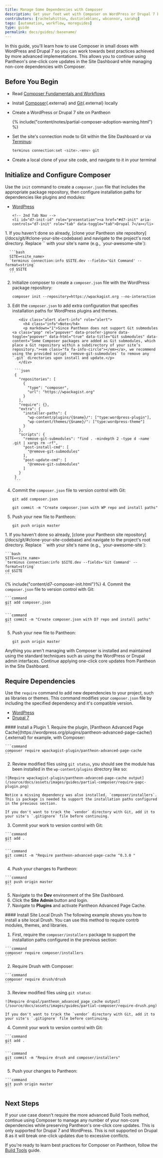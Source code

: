 ```yaml
---
title: Manage Some Dependencies with Composer
description: Get your feet wet with Composer on WordPress or Drupal 7 before going all in.
contributors: [rachelwhitton, dustinleblanc, wbconnor, sarahg]
tags: [automation, workflow, moreguides]
type: guide
permalink: docs/guides/:basename/
---
```

In this guide, you'll learn how to use Composer in small doses with WordPress and Drupal 7 so you can work towards best practices achieved by more advanced implementations. This allows you to continue using Pantheon's one-click core updates in the Site Dashboard while managing non-core dependencies with Composer.

## Before You Begin
- Read [Composer Fundamentals and Workflows](/docs/composer/)
- Install [Composer](https://getcomposer.org/doc/00-intro.md#installation-linux-unix-osx){.external} and [Git](https://git-scm.com/downloads){.external} locally
- Create a WordPress or Drupal 7 site on Pantheon

  {% include("content/notes/partial-composer-adoption-warning.html") %}

- Set the site's connection mode to Git within the Site Dashboard or via [Terminus](/docs/terminus):

  ```bash
  terminus connection:set <site>.<env> git
  ```

- Create a local clone of your site code, and navigate to it in your terminal


## Initialize and Configure Composer
Use the `init` command to create a `composer.json` file that includes the appropriate package repository, then configure installation paths for dependencies like plugins and modules:

  <!-- Nav tabs -->
  <ul class="nav nav-tabs" role="tablist">
    <!-- Active tab -->
    <li id="wp-init-id" role="presentation" class="active"><a href="#wp-init" aria-controls="wp-init" role="tab" data-toggle="tab">WordPress</a></li>

    <!-- 2nd Tab Nav -->
    <li id="d7-init-id" role="presentation"><a href="#d7-init" aria-controls="d7-init" role="tab" data-toggle="tab">Drupal 7</a></li>
  </ul>

  <!-- Tab panes -->
  <div class="tab-content">
    <!-- Active pane content -->
    <div role="tabpanel" class="tab-pane active" id="wp-init" markdown="1">
1. If you haven't done so already, [clone your Pantheon site repository](/docs/git/#clone-your-site-codebase) and navigate to the project's root directory. Replace `<site_name>` with your site's name (e.g., `your-awesome-site`):

      ```bash
      SITE=<site_name>
      `terminus connection:info $SITE.dev --fields='Git Command' --format=string`
      cd $SITE
      ```
2. Initialize composer to create a `composer.json` file with the WordPress package repository:

     ```command
     composer init --repository=https://wpackagist.org --no-interaction
     ```
3. Edit the `composer.json` to add extra configuration that specifies installation paths for WordPress plugins and themes.

          <div class="alert alert-info" role="alert">
            <h4 class="info">Note</h4>
            <p markdown="1">Since Pantheon does not support Git submodules <a class="pop" rel="popover" data-proofer-ignore data-toggle="popover" data-html="true" data-title="Git submodules" data-content="Some Composer packages are added as Git submodules, which place a Git repository within a subdirectory of your site’s repository."><em class="fa fa-info-circle"></em></a>, we recommend using the provided script `remove-git-submodules` to remove any `.git` directories upon install and update.</p>
          </div>

        ```json
        {
          "repositories": [
            {
              "type": "composer",
              "url": "https://wpackagist.org"
            }
          ],
          "require": {},
          "extra": {
            "installer-paths": {
              "wp-content/plugins/{$name}/": ["type:wordpress-plugin"],
              "wp-content/themes/{$name}/": ["type:wordpress-theme"]
            }
          },
          "scripts": {
            "remove-git-submodules": "find . -mindepth 2 -type d -name .git | xargs rm -rf",
            "post-install-cmd": [
              "@remove-git-submodules"
            ],
            "post-update-cmd": [
              "@remove-git-submodules"
            ]
          }
        }
        ```
4. Commit the `composer.json` file to version control with Git:

     ```command
     git add composer.json
     ```

     ```command
     git commit -m "Create composer.json with WP repo and install paths"
     ```
5. Push your new file to Pantheon:

     ```command
     git push origin master
     ```
  </div>

  <!-- 2nd pane content -->
  <div role="tabpanel" class="tab-pane" id="d7-init" markdown="1">
1. If you haven't done so already, [clone your Pantheon site repository](/docs/git/#clone-your-site-codebase) and navigate to the project's root directory. Replace `<site_name>` with your site's name (e.g., `your-awesome-site`):

    ```bash
    SITE=<site_name>
    `terminus connection:info $SITE.dev --fields='Git Command' --format=string`
    cd $SITE
    ```
{% include("content/d7-composer-init.html")%}
4. Commit the `composer.json` file to version control with Git:

    ```command
    git add composer.json
    ```

    ```command
    git commit -m "Create composer.json with D7 repo and install paths"
    ```
5. Push your new file to Pantheon:

    ```command
    git push origin master
    ```
  </div>
</div>

Anything you aren't managing with Composer is installed and maintained using the standard techniques such as using the WordPress or Drupal admin interfaces. Continue applying one-click core updates from Pantheon in the Site Dashboard.

## Require Dependencies  
Use the `require` command to add new dependencies to your project, such as libraries or themes. This command modifies your `composer.json` file by including the specified dependency and it's compatible version.

<!-- Nav tabs -->
<ul class="nav nav-tabs" role="tablist">
  <!-- Active tab -->
  <li id="wp-require-papc-id" role="presentation" class="active"><a href="#wp-require-papc" aria-controls="wp-require-papc" role="tab" data-toggle="tab">WordPress</a></li>

  <!-- 2nd Tab Nav -->
  <li id="d7-require-papc-id" role="presentation"><a href="#d7-require-papc" aria-controls="d7-require-papc" role="tab" data-toggle="tab">Drupal 7</a></li>
</ul>

<!-- Tab panes -->
<div class="tab-content">
  <!-- Active pane content -->
  <div role="tabpanel" class="tab-pane active" id="wp-require-papc" markdown="1">
  #### Install a Plugin
  1. Require the plugin, [Pantheon Advanced Page Cache](https://wordpress.org/plugins/pantheon-advanced-page-cache/){.external} for example, with Composer:

    ```command
    composer require wpackagist-plugin/pantheon-advanced-page-cache
    ```
  2. Review modified files using `git status`, you should see the module has been installed in the `wp-content/plugins` directory like so:

    ![Require wpackagist-plugin/pantheon-advanced-page-cache output](/source/docs/assets/images/guides/partial-composer/require-papc-plugin.png)

    Notice a missing dependency was also installed, `composer/installers`. This is package is needed to support the installation paths configured in the previous section.

    If you don't want to track the `vendor` directory with Git, add it to your site's `.gitignore` file before continuing.
  3. Commit your work to version control with Git:

    ```command
    git add .
    ```

    ```command
    git commit -m "Require pantheon-advanced-page-cache ^0.3.0 "
    ```
  4. Push your changes to Pantheon:

    ```command
    git push origin master
    ```  
  5. Navigate to the **<span class="glyphicons glyphicons-wrench"></span> Dev** environment of the Site Dashboard.
  6. Click the **Site Admin <span class="glyphicons glyphicons-new-window-alt"></span>** button and login.
  7. Navigate to **Plugins** and activate Pantheon Advanced Page Cache.
  </div>

  <!-- 2nd pane content -->
  <div role="tabpanel" class="tab-pane" id="d7-require-papc" markdown="1">
  #### Install Site Local Drush
  The following example shows you how to install a site local Drush. You can use this method to require contrb modules, themes, and libraries.

  1. First, require the `composer/installers` package to support the installation paths configured in the previous section:

    ```command
    composer require composer/installers
    ```
  2. Require Drush with Composer:

    ```command
    composer require drush/drush
    ```
  3. Review modified files using `git status`:

    ![Require drupal/pantheon_advanced_page_cache output](/source/docs/assets/images/guides/partial-composer/require-drush.png)

    If you don't want to track the `vendor` directory with Git, add it to your site's `.gitignore` file before continuing.
  4. Commit your work to version control with Git:

    ```command
    git add .
    ```

    ```command
    git commit -m "Require drush and composer/installers"
    ```
  5. Push your changes to Pantheon:

    ```command
    git push origin master
    ```  
  </div>
</div>

## Next Steps
If your use case doesn't require the more advanced Build Tools method, continue using Composer to manage any number of your non-core dependencies while preserving Pantheon's one-click core updates. This is only supported for Drupal 7 and WordPress. This is not supported on Drupal 8 as it will break one-click updates due to excessive conflicts.

If you're ready to learn best practices for Composer on Pantheon, follow the [Build Tools](/docs/guides/build-tools/) guide.
